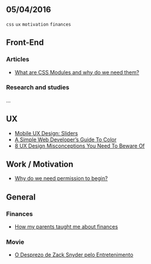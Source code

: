 05/04/2016
----------

`css` `ux` `motivation` `finances`


## Front-End

### Articles

- [What are CSS Modules and why do we need them?](https://css-tricks.com/css-modules-part-1-need/)

### Research and studies

...
 
## UX

- [Mobile UX Design: Sliders](http://babich.biz/mobile-ux-design-sliders/)
- [A Simple Web Developer’s Guide To Color](https://www.smashingmagazine.com/2016/04/web-developer-guide-color/)
- [8 UX Design Misconceptions You Need To Beware Of](http://modernweb.com/2016/03/31/8-ux-design-misconceptions-need-beware/)

## Work / Motivation

- [Why do we need permission to begin?](https://medium.com/life-learning/why-do-we-need-permission-to-begin-87d942e5c625#.x0as3zfvw) 

## General

### Finances

- [How my parents taught me about finances](https://medium.com/life-learning/how-my-parents-taught-me-about-finances-be5200f4be83#.fpka8qcjp)

### Movie

- [O Desprezo de Zack Snyder pelo Entretenimento](https://medium.com/@isasinay/o-desprezo-de-zack-snyder-pelo-entretenimento-39b3559cde7b#.5wnpry5i9)
  
